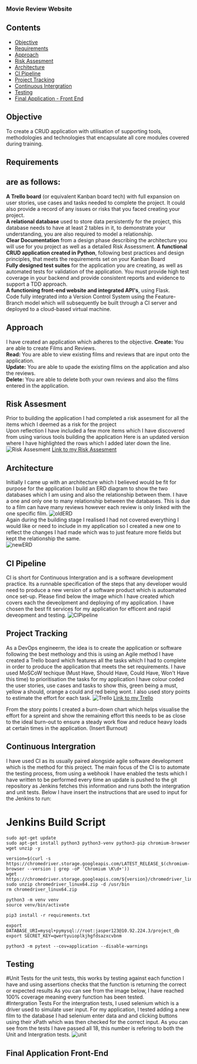 ### Movie Review Website
 ## Contents
* [Objective](#objective)
* [Requirements](#Requirements)
* [Approach](#Approach)
* [Risk Assesment](#Risk-Assesment)
* [Architecture](#Architecture)
* [CI Pipeline](#CI-Pipeline)
* [Project Tracking](#Project-Tracking)
* [Continuous Intergration](#Continuous-intergration)
* [Testing](#Testing)
* [Final Application - Front End](#Final-Application--Front-End)



## Objective
To create a CRUD application with utilisation of supporting tools,
methodologies and technologies that encapsulate all core modules
covered during training.

## Requirements
## are as follows:

**A Trello board** (or equivalent Kanban board tech) with full expansion
on user stories, use cases and tasks needed to complete the project.
It could also provide a record of any issues or risks that you faced
creating your project.  
**A relational database** used to store data persistently for the
project, this database needs to have at least 2 tables in it, to
demonstrate your understanding, you are also required to model a
relationship.  
**Clear Documentation** from a design phase describing the architecture
you will use for you project as well as a detailed Risk Assessment.
**A functional CRUD application created in Python**, following best
practices and design principles, that meets the requirements set on
your Kanban Board  
**Fully designed test suites** for the application you are creating, as
well as automated tests for validation of the application. You must
provide high test coverage in your backend and provide consistent
reports and evidence to support a TDD approach.  
**A functioning front-end website and integrated API's**, using Flask.  
Code fully integrated into a Version Control System using the
Feature-Branch model which will subsequently be built through a CI
server and deployed to a cloud-based virtual machine.  

## Approach
I have created an application which adheres to the objective.
**Create:** You are able to create Films and Reviews.  
**Read:** You are able to view existing films and reviews that are input onto the application.  
**Update:** You are able to upade the existing films on the application and also the reviews.  
**Delete:** You are able to delete both your own reviews and also the films entered in the application.  

## Risk Assesment

Prior to building the application I had completed a risk assesment for all the items which I deemed as
a risk for the project  
Upon reflection I have included a few more items which I have discovered from using various tools building the application
Here is an updated version where I have highlighted the rows which I added later down the line.
![Risk Assesment](https://i.imgur.com/rmNs94Y.png)
[Link to my Risk Assesment](https://docs.google.com/spreadsheets/d/139uNft5K6sNDZgaGhPrtIWHvzJF40PCcAND5tNtLiuY/edit#gid=0)

## Architecture

Initially I came up with an architecture which I believed would be fit for purpose for the application
I build an ERD diagram to show the two databases which I am using and also the relationship between them. I have a 
one and only one to many relationship between the databases. This is due to a film can have many reviews however each review is only
linked with the one specific film.
![oldERD](https://i.imgur.com/tOijCxW.png)  
Again during the building stage I realised I had not covered everything I would like or need to include in my application so
I created a new one to reflect the changes I had made which was to just feature more fields but kept the relationship the same.  
![newERD](https://i.imgur.com/bvU1Yih.jpg)

## CI Pipeline
CI is short for Continuous Intergration and is a software development practice. Its a runnable specification of the steps that any developer would need to
produce a new version of a software product which is autoamated once set-up. Please find below the image which I have created which covers each the deveolpment
and deploying of my application. I have chosen the best fit services for my application for efficent and rapid deveopment and testing.
![CIPipeline](https://i.imgur.com/zFJJngX.jpg)

## Project Tracking

As a DevOps engineerm, the idea is to create the application or software following the best methology and this is using an Agile method
I have created a Trello board which features all the tasks which I had to complete in order to produce the application that meets the set requirements.
I have used MoSCoW techique (Must Have, Should Have, Could Have, Won't Have this time) to prioritisation the tasks for my application I have colour coded the
user stories, use cases and tasks to show this, green being a must, yellow a should, orange a could and red being wont. I also used story points to estimate
the effort for each task.
![Trello](https://i.imgur.com/CJStl34.png)
[Link to my Trello](https://trello.com/b/Sc9YjKgM/qa-project)

From the story points I created a burn-down chart which helps visualise the effort for a spreint and show the remaining effort this needs to be as close to the
ideal burn-out to ensure a steady work flow and reduce heavy loads at certain times in the application.
(Insert Burnout)

## Continuous Intergration

I have used CI as its usually paired alongside agile software development which is the method for this project. The main focus of the CI is to automate the testing process, from using a webhook I have enabled the tests which I have written to be performed every time an update is pushed to the git repository as Jenkins fetches this information and runs both the intergration and unit tests. Below I have insert the instructions that are used to input for the Jenkins to run:  
# Jenkins Build Script
```
sudo apt-get update
sudo apt-get install python3 python3-venv python3-pip chromium-browser wget unzip -y

version=$(curl -s https://chromedriver.storage.googleapis.com/LATEST_RELEASE_$(chromium-browser --version | grep -oP 'Chromium \K\d+'))
wget https://chromedriver.storage.googleapis.com/${version}/chromedriver_linux64.zip
sudo unzip chromedriver_linux64.zip -d /usr/bin
rm chromedriver_linux64.zip

python3 -m venv venv
source venv/bin/activate

pip3 install -r requirements.txt

export DATABASE_URI=mysql+pymysql://root:jasper123@10.92.224.3/project_db
export SECRET_KEY=qwertyuioplkjhgfdsazxcvbnm

python3 -m pytest --cov=application --disable-warnings
```

## Testing
#Unit Tests
for the unit tests, this works by testing against each function I have and using assertions checks that the function is returning the correct or expected results
As you can see from the image below, I have reached 100% coverage meaning every function has been tested.  
#Intergration Tests
For the intergration tests, I used selenium which is a driver used to simulate user input. For my application, I tested adding a new film to the database
I had selenium enter data and and clicking buttons using their xPath which was then checked for the correct input. As you can see from the tests I have passed
all 18, this number is refering to both the Unit and Intergration tests.
![unit](https://i.imgur.com/L4cj1me.png)

## Final Application Front-End
